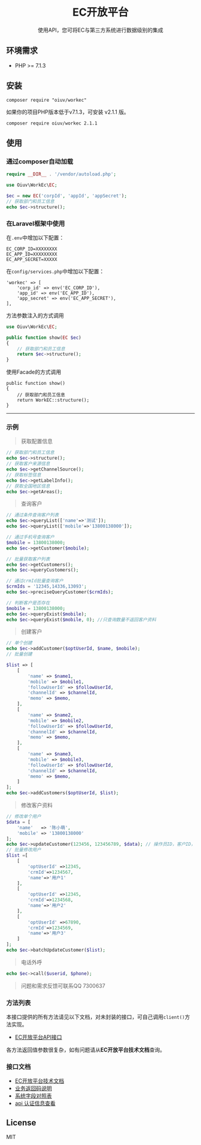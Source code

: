 <h1 align="center">EC开放平台</h1>

<p align="center">使用API，您可将EC与第三方系统进行数据级别的集成</p>

## 环境需求

- PHP >= 7.1.3

## 安装

```shell
composer require "oiuv/workec"
```

如果你的项目PHP版本低于v7.1.3，可安装 v2.1.1 版。

```shell
composer require oiuv/workec 2.1.1
```

## 使用

### 通过composer自动加载

```php
require __DIR__ . '/vendor/autoload.php';

use Oiuv\WorkEc\EC;

$ec = new EC('corpId', 'appId', 'appSecret');
// 获取部门和员工信息
echo $ec->structure();
```

### 在Laravel框架中使用

在`.env`中增加以下配置：

```
EC_CORP_ID=XXXXXXXX
EC_APP_ID=XXXXXXXXX
EC_APP_SECRET=XXXXX
```

在`config/services.php`中增加以下配置：

```
'workec' => [
    'corp_id' => env('EC_CORP_ID'),
    'app_id' => env('EC_APP_ID'),
    'app_secret' => env('EC_APP_SECRET'),
],
```

方法参数注入的方式调用

```php
use Oiuv\WorkEc\EC;

public function show(EC $ec)
{
    // 获取部门和员工信息
    return $ec->structure();
}
```

使用Facade的方式调用

```
public function show()
{
    // 获取部门和员工信息
    return WorkEC::structure();
}
```

---

### 示例

> 获取配置信息

```php
// 获取部门和员工信息
echo $ec->structure();
// 获取客户来源信息
echo $ec->getChannelSource();
// 获取标签信息
echo $ec->getLabelInfo();
// 获取全国地区信息
echo $ec->getAreas();
```

> 查询客户

```php
// 通过条件查询客户列表
echo $ec->queryList(['name'=>'测试']);
echo $ec->queryList(['mobile'=>'13800138000']);

// 通过手机号查询客户
$mobile = 13800138000;
echo $ec->getCustomer($mobile);

// 批量获取客户列表
echo $ec->getCustomers();
echo $ec->queryCustomers();

// 通过crmId批量查询客户
$crmIds = '12345,14336,13093';
echo $ec->preciseQueryCustomer($crmIds);

// 判断客户是否存在
$mobile = 13800138000;
echo $ec->queryExist($mobile);
echo $ec->queryExist($mobile, 0); //只查询数量不返回客户资料
```

> 创建客户

```php
// 单个创建
echo $ec->addCustomer($optUserId, $name, $mobile);
// 批量创建

$list => [
    [
        'name' => $name1,
        'mobile' => $mobile1,
        'followUserId' => $followUserId,
        'channelId' => $channelId,
        'memo' => $memo,
    ],
    [
        'name' => $name2,
        'mobile' => $mobile2,
        'followUserId' => $followUserId,
        'channelId' => $channelId,
        'memo' => $memo,
    ],
    [
        'name' => $name3,
        'mobile' => $mobile3,
        'followUserId' => $followUserId,
        'channelId' => $channelId,
        'memo' => $memo,
    ]
];
echo $ec->addCustomers($optUserId, $list);
```

> 修改客户资料

```php
// 修改单个用户
$data = [
    'name'   => '陈小萌',
    'mobile' => '13800138000'
];
echo $ec->updateCustomer(123456, 123456789, $data); // 操作员ID，客户ID，要修改的资料
// 批量修改用户
$list =[
    [
        'optUserId' =>12345,
        'crmId'=>1234567,
        'name'=>'用户1'
    ],
    [
        'optUserId' =>12345,
        'crmId'=>1234568,
        'name'=>'用户2'
    ],
    [
        'optUserId' =>67890,
        'crmId'=>1234569,
        'name'=>'用户3'
    ]
];
echo $ec->batchUpdateCustomer($list);
```

> 电话外呼

```php
echo $ec->call($userid, $phone);
```

> 问题和需求反馈可联系QQ 7300637

### 方法列表

本接口提供的所有方法请见以下文档，对未封装的接口，可自己调用`client()`方法实现。

- [EC开放平台API接口](https://api.oiuv.cn/workec/)

各方法返回值参数很复杂，如有问题请从**EC开放平台技术文档**查询。

### 接口文档

- [EC开放平台技术文档](https://open.workec.com/newdoc/)
- [业务返回码说明](https://open.workec.com/newdoc/doc/1iqT8Bqqm)
- [系统字段对照表](https://open.workec.com/newdoc/doc/1jRy6T9uy)
- [api 认证信息查看](https://open.workec.com/newdoc/doc/7wQRq1umF)

## License

MIT
